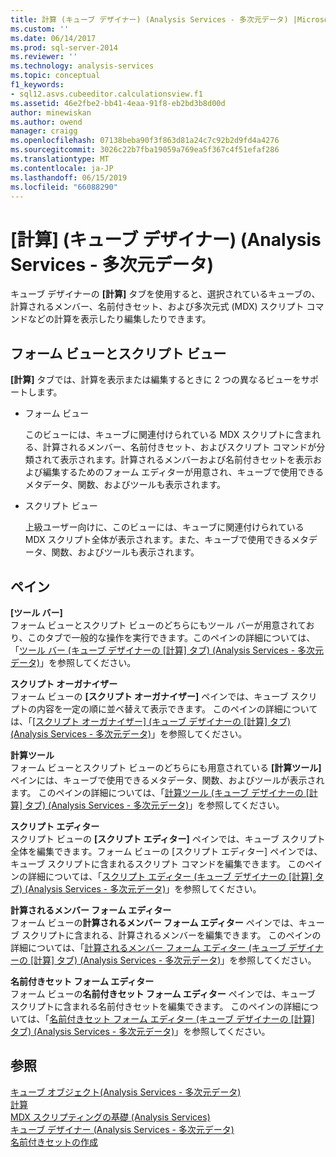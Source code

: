 ```yaml
---
title: 計算 (キューブ デザイナー) (Analysis Services - 多次元データ) |Microsoft Docs
ms.custom: ''
ms.date: 06/14/2017
ms.prod: sql-server-2014
ms.reviewer: ''
ms.technology: analysis-services
ms.topic: conceptual
f1_keywords:
- sql12.asvs.cubeeditor.calculationsview.f1
ms.assetid: 46e2fbe2-bb41-4eaa-91f8-eb2bd3b8d00d
author: minewiskan
ms.author: owend
manager: craigg
ms.openlocfilehash: 07138beba90f3f863d81a24c7c92b2d9fd4a4276
ms.sourcegitcommit: 3026c22b7fba19059a769ea5f367c4f51efaf286
ms.translationtype: MT
ms.contentlocale: ja-JP
ms.lasthandoff: 06/15/2019
ms.locfileid: "66088290"
---
```

# <a name="calculations-cube-designer-analysis-services---multidimensional-data"></a>[計算] (キューブ デザイナー) (Analysis Services - 多次元データ)
  キューブ デザイナーの **[計算]** タブを使用すると、選択されているキューブの、計算されるメンバー、名前付きセット、および多次元式 (MDX) スクリプト コマンドなどの計算を表示したり編集したりできます。  
  
## <a name="form-view-and-script-view"></a>フォーム ビューとスクリプト ビュー  
 **[計算]** タブでは、計算を表示または編集するときに 2 つの異なるビューをサポートします。  
  
-   フォーム ビュー  
  
     このビューには、キューブに関連付けられている MDX スクリプトに含まれる、計算されるメンバー、名前付きセット、およびスクリプト コマンドが分類されて表示されます。計算されるメンバーおよび名前付きセットを表示および編集するためのフォーム エディターが用意され、キューブで使用できるメタデータ、関数、およびツールも表示されます。  
  
-   スクリプト ビュー  
  
     上級ユーザー向けに、このビューには、キューブに関連付けられている MDX スクリプト全体が表示されます。また、キューブで使用できるメタデータ、関数、およびツールも表示されます。  
  
## <a name="panes"></a>ペイン  
 **[ツール バー]**  
 フォーム ビューとスクリプト ビューのどちらにもツール バーが用意されており、このタブで一般的な操作を実行できます。このペインの詳細については、「[ツール バー (キューブ デザイナーの [計算] タブ) (Analysis Services - 多次元データ)](toolbar-calculations-tab-cube-designer-analysis-services-multidimensional-data.md)」を参照してください。  
  
 **スクリプト オーガナイザー**  
 フォーム ビューの **[スクリプト オーガナイザー]** ペインでは、キューブ スクリプトの内容を一定の順に並べ替えて表示できます。 このペインの詳細については、「[[スクリプト オーガナイザー] (キューブ デザイナーの [計算] タブ) (Analysis Services - 多次元データ)](script-organizer-cube-designer-analysis-services-multidimensional-data.md)」を参照してください。  
  
 **計算ツール**  
 フォーム ビューとスクリプト ビューのどちらにも用意されている **[計算ツール]** ペインには、キューブで使用できるメタデータ、関数、およびツールが表示されます。 このペインの詳細については、「[計算ツール (キューブ デザイナーの [計算] タブ) (Analysis Services - 多次元データ)](calculation-tools-cube-designer-analysis-services-multidimensional-data.md)」を参照してください。  
  
 **スクリプト エディター**  
 スクリプト ビューの **[スクリプト エディター]** ペインでは、キューブ スクリプト全体を編集できます。フォーム ビューの [スクリプト エディター] ペインでは、キューブ スクリプトに含まれるスクリプト コマンドを編集できます。 このペインの詳細については、「[スクリプト エディター (キューブ デザイナーの [計算] タブ) (Analysis Services - 多次元データ)](script-editor-calculations-cube-designer-analysis-services-multidimensional-data.md)」を参照してください。  
  
 **計算されるメンバー フォーム エディター**  
 フォーム ビューの**計算されるメンバー フォーム エディター** ペインでは、キューブ スクリプトに含まれる、計算されるメンバーを編集できます。 このペインの詳細については、「[計算されるメンバー フォーム エディター (キューブ デザイナーの [計算] タブ) (Analysis Services - 多次元データ)](calculated-member-form-editor-cube-designer-analysis-services-multidimensional-data.md)」を参照してください。  
  
 **名前付きセット フォーム エディター**  
 フォーム ビューの**名前付きセット フォーム エディター** ペインでは、キューブ スクリプトに含まれる名前付きセットを編集できます。 このペインの詳細については、「[名前付きセット フォーム エディター (キューブ デザイナーの [計算] タブ) (Analysis Services - 多次元データ)](named-set-form-editor-cube-designer-analysis-services-multidimensional-data.md)」を参照してください。  
  
## <a name="see-also"></a>参照  
 [キューブ オブジェクト&#40;Analysis Services - 多次元データ&#41;](multidimensional-models-olap-logical-cube-objects/cube-objects-analysis-services-multidimensional-data.md)   
 [計算](multidimensional-models-olap-logical-cube-objects/calculations.md)   
 [MDX スクリプティングの基礎 &#40;Analysis Services&#41;](multidimensional-models/mdx/mdx-scripting-fundamentals-analysis-services.md)   
 [キューブ デザイナー &#40;Analysis Services - 多次元データ&#41;](cube-designer-analysis-services-multidimensional-data.md)   
 [名前付きセットの作成](multidimensional-models/create-named-sets.md)  
  
  
